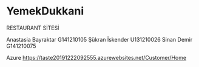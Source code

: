 # YemekDukkani

RESTAURANT SİTESİ







Anastasia Bayraktar G141210105
Şükran İskender U131210026
Sinan Demir G141210075



Azure https://taste20191222092555.azurewebsites.net/Customer/Home 

